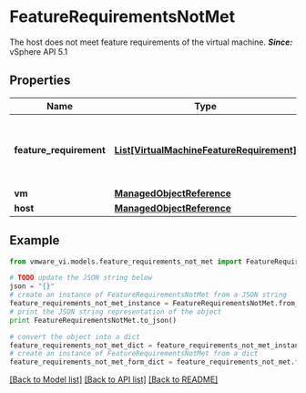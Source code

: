 # FeatureRequirementsNotMet

The host does not meet feature requirements of the virtual machine.  ***Since:*** vSphere API 5.1 

## Properties
Name | Type | Description | Notes
------------ | ------------- | ------------- | -------------
**feature_requirement** | [**List[VirtualMachineFeatureRequirement]**](VirtualMachineFeatureRequirement.md) | The feature requirements that were not met.  ***Since:*** vSphere API 5.1  | [optional] 
**vm** | [**ManagedObjectReference**](ManagedObjectReference.md) |  | [optional] 
**host** | [**ManagedObjectReference**](ManagedObjectReference.md) |  | [optional] 

## Example

```python
from vmware_vi.models.feature_requirements_not_met import FeatureRequirementsNotMet

# TODO update the JSON string below
json = "{}"
# create an instance of FeatureRequirementsNotMet from a JSON string
feature_requirements_not_met_instance = FeatureRequirementsNotMet.from_json(json)
# print the JSON string representation of the object
print FeatureRequirementsNotMet.to_json()

# convert the object into a dict
feature_requirements_not_met_dict = feature_requirements_not_met_instance.to_dict()
# create an instance of FeatureRequirementsNotMet from a dict
feature_requirements_not_met_form_dict = feature_requirements_not_met.from_dict(feature_requirements_not_met_dict)
```
[[Back to Model list]](../README.md#documentation-for-models) [[Back to API list]](../README.md#documentation-for-api-endpoints) [[Back to README]](../README.md)


